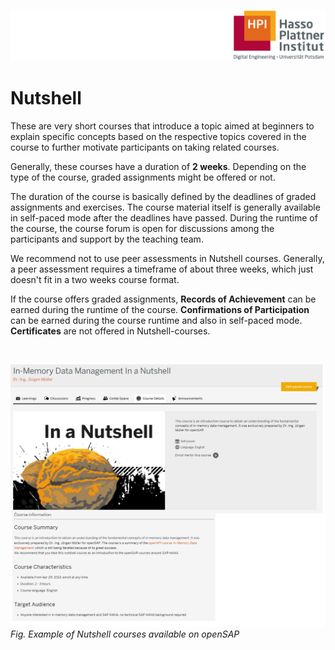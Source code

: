 ![HPI Logo](../../../img/HPI_Logo.png)

# Nutshell

These are very short courses that introduce a topic aimed at beginners to explain specific concepts based on the respective topics covered in the course to further motivate participants on taking related courses.  

Generally, these courses have a duration of **2 weeks**.
Depending on the type of the course, graded assignments might be offered or not. 

The duration of the course is basically defined by the deadlines of graded assignments and exercises. The course material itself is generally available in self-paced mode after the deadlines have passed. During the runtime of the course, the course forum is open for discussions among the participants and support by the teaching team. 

We recommend not to use peer assessments in Nutshell courses. Generally, a peer assessment requires a timeframe of about three weeks, which just doesn't fit in a two weeks course format. 

If the course offers graded assignments, **Records of Achievement** can be earned during the runtime of the course. **Confirmations of Participation** can be earned during the course runtime and also in self-paced mode. **Certificates** are not offered in Nutshell-courses.  

<br>

![nutshell courses](../../../img/bestpractices/projectmanagement/nutshel_course.png)  
*Fig. Example of Nutshell courses available on openSAP*



